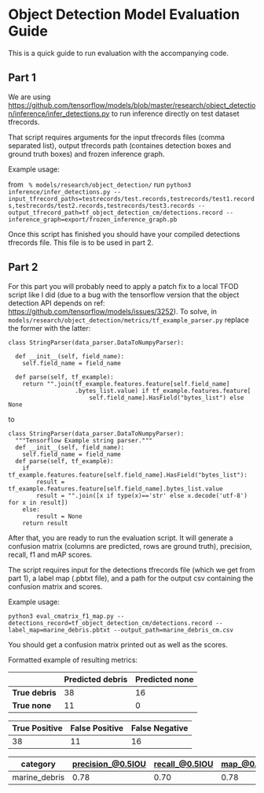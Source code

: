 # Object Detection Model Evaluation Guide
This is a quick guide to run evaluation with the accompanying code.

## **Part 1**
We are using https://github.com/tensorflow/models/blob/master/research/object_detection/inference/infer_detections.py to run inference directly on test dataset tfrecords.

That script requires arguments for the input tfrecords files (comma separated list), output tfrecords path (containes detection boxes and ground truth boxes) and frozen inference graph. 

Example usage:

from ` % models/research/object_detection/` run `python3 inference/infer_detections.py --input_tfrecord_paths=testrecords/test.records,testrecords/test1.records,testrecords/test2.records,testrecords/test3.records --output_tfrecord_path=tf_object_detection_cm/detections.record --inference_graph=export/frozen_inference_graph.pb`

Once this script has finished you should have your compiled detections tfrecords file. This file is to be used in part 2.

## **Part 2**

For this part you will probably need to apply a patch fix to a local TFOD script like I did (due to a bug with the tensorflow version that the object detection API depends on ref: https://github.com/tensorflow/models/issues/3252).  To solve, in `models/research/object_detection/metrics/tf_example_parser.py` replace the former with the latter:

```
class StringParser(data_parser.DataToNumpyParser):

  def __init__(self, field_name):
    self.field_name = field_name

  def parse(self, tf_example):
    return "".join(tf_example.features.feature[self.field_name]
                   .bytes_list.value) if tf_example.features.feature[
                       self.field_name].HasField("bytes_list") else None
```
to
```
class StringParser(data_parser.DataToNumpyParser):
  """Tensorflow Example string parser."""
  def __init__(self, field_name):
    self.field_name = field_name
  def parse(self, tf_example):
    if tf_example.features.feature[self.field_name].HasField("bytes_list"):
        result = tf_example.features.feature[self.field_name].bytes_list.value
        result = "".join([x if type(x)=='str' else x.decode('utf-8') for x in result])
    else:
        result = None
    return result
```

After that, you are ready to run the evaluation script. It will generate a confusion matrix (columns are predicted, rows are ground truth), precision, recall, f1 and mAP scores.

The script requires input for the detections tfrecords file (which we get from part 1), a label map (.pbtxt file), and a path for the output csv containing the confusion matrix and scores.

Example usage:

`python3 eval_cmatrix_f1_map.py --detections_record=tf_object_detection_cm/detections.record --label_map=marine_debris.pbtxt --output_path=marine_debris_cm.csv`

You should get a confusion matrix printed out as well as the scores.

Formatted example of resulting metrics:

| | Predicted debris | Predicted none | 
|---| ---| ---| 
| **True debris** | 38 | 16 | 
| **True none** | 11 | 0 | 


| True Positive |  False Positive |  False Negative | 
|---| ---| ---| 
| 38 | 11 | 16 | 


| category |  precision_@0.5IOU |  recall_@0.5IOU | map_@0.5IOU  | f1_@0.5IOU | 
|---| ---| ---| ---|  ---| 
| marine_debris | 0.78  | 0.70  | 0.78 | 0.74
